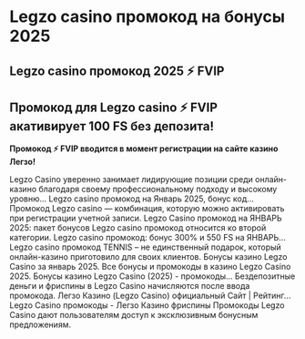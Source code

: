 # Legzo casino промокод на бонусы 2025

## Legzo casino промокод 2025 ⚡️ FVIP

## Промокод для Legzo casino ⚡️ FVIP акативирует 100 FS без депозита!

**Промокод ⚡️ FVIP вводится в момент регистрации на сайте казино Легзо!**



Legzo Casino уверенно занимает лидирующие позиции среди онлайн-казино благодаря своему профессиональному подходу и высокому уровню...
Legzo casino промокод на Январь 2025, бонус код...
Промокод Legzo casino — комбинация, которую можно активировать при регистрации учетной записи.
Legzo Casino промокод на ЯНВАРЬ 2025: пакет бонусов
Legzo casino промокод относится ко второй категории.
Legzo casino промокод: бонус 300% и 550 FS на ЯНВАРЬ...
Legzo casino промокод TENNIS – не единственный подарок, который онлайн-казино приготовило для своих клиентов.
Бонусы казино Legzo Сasino за январь 2025.
Все бонусы и промокоды в казино Legzo Сasino 2025.
Бонусы казино Legzo Сasino (2025) - промокоды...
Бездепозитные деньги и фриспины в Legzo Casino начисляются после ввода промокода.
Легзо Казино (Legzo Casino) официальный Сайт | Рейтинг...
Legzo Casino промокоды - Легзо Казино фриспины Промокоды Legzo Casino дают пользователям доступ к эксклюзивным бонусным предложениям.
